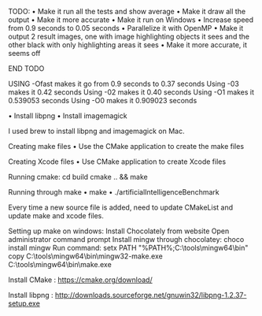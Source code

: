 TODO:
	• Make it run all the tests and show average
	• Make it draw all the output
	• Make it more accurate
	• Make it run on Windows
	• Increase speed from 0.9 seconds to 0.05 seconds
	• Parallelize it with OpenMP
	• Make it output 2 result images, one with image highlighting objects it sees and the other black with only highlighting areas it sees
	• Make it more accurate, it seems off

END TODO

USING -Ofast makes it go from 0.9 seconds to 0.37 seconds
Using -03 makes it 0.42 seconds
Using -02 makes it 0.40 seconds
Using -O1 makes it 0.539053 seconds
Using -O0 makes it 0.909023 seconds


• Install libpng
• Install imagemagick

I used brew to install libpng and imagemagick on Mac.


Creating make files
• Use the CMake application to create the make files

Creating Xcode files
• Use CMake application to create Xcode files

Running cmake:
cd build
cmake .. && make

Running through make 
• make
• ./artificialIntelligenceBenchmark


Every time a new source file is added, need to update CMakeList and update make and xcode files.

Setting up make on windows:
Install Chocolately from website
Open administrator command prompt
Install mingw through chocolatey: choco install mingw
Run command:
setx PATH "%PATH%;C:\tools\mingw64\bin"
copy C:\tools\mingw64\bin\mingw32-make.exe C:\tools\mingw64\bin\make.exe

Install CMake : https://cmake.org/download/

Install libpng : http://downloads.sourceforge.net/gnuwin32/libpng-1.2.37-setup.exe